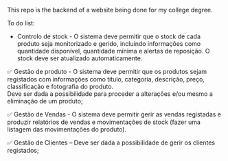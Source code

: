 This repo is the backend of a website being done for my college degree.

To do list:

- Controlo de stock - O sistema deve permitir que o stock de cada produto seja monitorizado e
  gerido, incluindo informações como quantidade disponível, quantidade mínima e alertas de
  reposição. O stock deve ser atualizado automaticamente.


✅ Gestão de produto - O sistema deve permitir que os produtos sejam registados com
informações como título, categoria, descrição, preço, classificação e fotografia do produto.  
Deve ser dada a possibilidade para proceder a alterações e/ou mesmo a eliminação de um
produto;

✅ Gestão de Vendas - O sistema deve permitir gerir as vendas registadas e produzir relatórios de
vendas e movimentações de stock (fazer uma listagem das movimentações do produto).

✅ Gestão de Clientes – Deve ser dada a possibilidade de gerir os clientes registados; 
